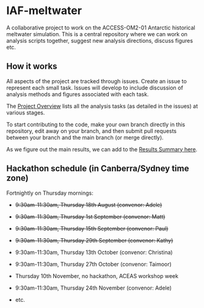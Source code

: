 # IAF-meltwater

A collaborative project to work on the ACCESS-OM2-01 Antarctic historical meltwater simulation. This is a central repository where we can work on analysis scripts together, suggest new analysis directions, discuss figures etc.

## How it works
All aspects of the project are tracked through issues. Create an issue to represent each small task. Issues will develop to include discussion of analysis methods and figures associated with each task.

The [Project Overview](https://github.com/users/adele157/projects/1/views/1) lists all the analysis tasks (as detailed in the issues) at various stages.

To start contributing to the code, make your own branch directly in this repository, edit away on your branch, and then submit pull requests between your branch and the main branch (or merge directly).

As we figure out the main results, we can add to the [Results Summary here](https://github.com/adele157/IAF-meltwater/blob/main/Results_summary.md).

## Hackathon schedule (in Canberra/Sydney time zone)

Fortnightly on Thursday mornings:

  * ~~9:30am-11:30am, Thursday 18th August (convenor: Adele)~~
 
  * ~~9:30am-11:30am, Thursday 1st September (convenor: Matt)~~
  
  * ~~9:30am-11:30am, Thursday 15th September (convenor: Paul)~~
    
  * ~~9:30am-11:30am, Thursday 29th September (convenor: Kathy)~~
      
  * 9:30am-11:30am, Thursday 13th October (convenor: Christina)
  
  * 9:30am-11:30am, Thursday 27th October (convenor: Taimoor)

  * Thursday 10th November, no hackathon, ACEAS workshop week
  
  * 9:30am-11:30am, Thursday 24th November (convenor: Adele)
  
  * etc.
